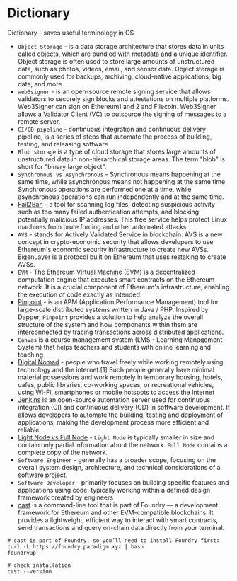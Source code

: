 # Dictionary
Dictionary - saves useful terminology in CS

- `Object Storage` -  is a data storage architecture that stores data in units called objects, which are bundled with metadata and a unique identifier. Object storage is often used to store large amounts of unstructured data, such as photos, videos, email, and sensor data. Object storage is commonly used for backups, archiving, cloud-native applications, big data, and more. 
- `web3signer` - is an open-source remote signing service that allows validators to securely sign blocks and attestations on multiple platforms. Web3Signer can sign on Ethereum1 and 2 and Filecoin. Web3Signer allows a  Validator Client (VC) to outsource the signing of messages to a remote server.
- `CI/CD pipeline` - continuous integration and continuous delivery pipeline, is a series of steps that automate the process of building, testing, and releasing software
- `Blob storage` is a type of cloud storage that stores large amounts of unstructured data in non-hierarchical storage areas. The term "blob" is short for "binary large object". 
- `Synchronous vs Asynchronous` -  Synchronous means happening at the same time, while asynchronous means not happening at the same time. Synchronous operations are performed one at a time, while asynchronous operations can run independently and at the same time. 
- [Fail2Ban](https://siddhivinayak-sk.medium.com/prevent-your-website-from-brute-force-attacks-use-fail2ban-to-block-malicious-clients-92b15b5ae4ec) - a tool for scanning log files, detecting suspicious activity such as too many failed authentication attempts, and blocking potentially malicious IP addresses. This free service helps protect Linux machines from brute forcing and other automated attacks.
- `AVS` - stands for Actively Validated Service in blockchain. AVS is a new concept in crypto-economic security that allows developers to use Ethereum's economic security infrastructure to create new AVSs. EigenLayer is a protocol built on Ethereum that uses restaking to create AVSs.
- `EVM` - The Ethereum Virtual Machine (EVM) is a decentralized computation engine that executes smart contracts on the Ethereum network. It is a crucial component of Ethereum's infrastructure, enabling the execution of code exactly as intended.
- [Pinpoint](https://pinpoint-apm.gitbook.io/pinpoint) - is an APM (Application Performance Management) tool for large-scale distributed systems written in Java / PHP. Inspired by Dapper, `Pinpoint` provides a solution to help analyze the overall structure of the system and how components within them are interconnected by tracing transactions across distributed applications.
- `Canvas` is a course management system (LMS - Learning Management System) that helps teachers and students with online learning and teaching
- [Digital Nomad](https://en.wikipedia.org/wiki/Digital_nomad) -  people who travel freely while working remotely using technology and the internet.[1] Such people generally have minimal material possessions and work remotely in temporary housing, hotels, cafes, public libraries, co-working spaces, or recreational vehicles, using Wi-Fi, smartphones or mobile hotspots to access the Internet
- [Jenkins](https://www.jenkins.io/) is an open-source automation server used for continuous integration (CI) and continuous delivery (CD) in software development. It allows developers to automate the building, testing and deployment of applications, making the development process more efficient and reliable.
- [Light Node vs Full Node](https://www.ledger.com/academy/glossary/light-node) - `Light Node` is typically smaller in size and contain only partial information about the network. `Full Node` contains a complete copy of the network.
- `Software Engineer` -  generally has a broader scope, focusing on the overall system design, architecture, and technical considerations of a software project.
- `Software Developer` - primarily focuses on building specific features and applications using code, typically working within a defined design framework created by engineers
- [cast](https://www.raycast.com/merklefruit/foundry-cast-cli) is a command-line tool that is part of Foundry — a development framework for Ethereum and other EVM-compatible blockchains. It provides a lightweight, efficient way to interact with smart contracts, send transactions and query on-chain data directly from your terminal.
```
# cast is part of Foundry, so you’ll need to install Foundry first:
curl -L https://foundry.paradigm.xyz | bash
foundryup

# check installation
cast --version
```
